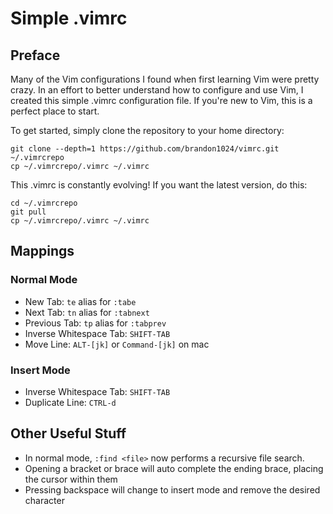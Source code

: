 # Simple .vimrc

## Preface
Many of the Vim configurations I found when first learning Vim were pretty crazy. In an effort to better understand how to configure and use Vim, I created this simple .vimrc configuration file. If you're new to Vim, this is a perfect place to start.

To get started, simply clone the repository to your home directory:

```
git clone --depth=1 https://github.com/brandon1024/vimrc.git ~/.vimrcrepo
cp ~/.vimrcrepo/.vimrc ~/.vimrc
```

This .vimrc is constantly evolving! If you want the latest version, do this:

```
cd ~/.vimrcrepo
git pull
cp ~/.vimrcrepo/.vimrc ~/.vimrc
```

## Mappings
### Normal Mode
- New Tab: `te` alias for `:tabe`
- Next Tab: `tn` alias for `:tabnext`
- Previous Tab: `tp` alias for `:tabprev`
- Inverse Whitespace Tab: `SHIFT-TAB`
- Move Line: `ALT-[jk]` or `Command-[jk]` on mac

### Insert Mode
- Inverse Whitespace Tab: `SHIFT-TAB`
- Duplicate Line: `CTRL-d`

## Other Useful Stuff
- In normal mode, `:find <file>` now performs a recursive file search.
- Opening a bracket or brace will auto complete the ending brace, placing the cursor within them
- Pressing backspace will change to insert mode and remove the desired character
